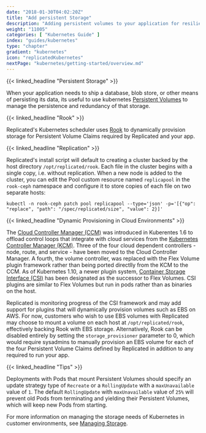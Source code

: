 ```yaml
---
date: "2018-01-30T04:02:20Z"
title: "Add persistent Storage"
description: "Adding persistent volumes to your application for resilient storage of application data"
weight: "11005"
categories: [ "Kubernetes Guide" ]
index: "guides/kubernetes"
type: "chapter"
gradient: "kubernetes"
icon: "replicatedKubernetes"
nextPage: "kubernetes/getting-started/overview.md"
---
```


{{< linked_headline "Persistent Storage" >}}

When your application needs to ship a database, blob store, or other means of persisting its data,
its useful to use kubernetes [Persistent Volumes]() to manage the persistence and redundancy
of that storage.

{{< linked_headline "Rook" >}}

Replicated's Kubernetes scheduler uses [Rook](https://rook.io/) to dynamically provision storage for Persistent Volume Claims required by Replicated and your app.

{{< linked_headline "Replication" >}}

Replicated's install script will default to creating a cluster backed by the host directory `/opt/replicated/rook`.
Each file in the cluster begins with a single copy, i.e. without replication.
When a new node is added to the cluster, you can edit the Pool custom resource named `replicapool` in the `rook-ceph` namespace and configure it to store copies of each file on two separate hosts:

```shell
kubectl -n rook-ceph patch pool replicapool --type='json' -p='[{"op": "replace", "path": "/spec/replicated/size", "value": 2}]'
```

{{< linked_headline "Dynamic Provisioning in Cloud Environments" >}}

The [Cloud Controller Manager (CCM)](https://kubernetes.io/docs/concepts/architecture/cloud-controller/) was introduced in Kuberentes 1.6 to offload control loops that integrate with cloud services from the [Kubernetes Controller Manager (KCM)](https://kubernetes.io/docs/concepts/overview/components/#kube-controller-manager).
Three of the four cloud dependent controllers - node, route, and service - have been moved to the Cloud Controller Manager.
A fourth, the volume controller, was replaced with the Flex Volume plugin framework rather than being ported directlly from the KCM to the CCM.
As of Kubernetes 1.10, a newer plugin system, [Container Storage Interface (CSI)](https://github.com/container-storage-interface/spec/blob/master/spec.md) has been designated as the successor to Flex Volumes.
CSI plugins are similar to Flex Volumes but run in pods rather than as binaries on the host.

Replicated is monitoring progress of the CSI framework and may add support for plugins that will dynamically provision volumes such as EBS on AWS.
For now, customers who wish to use EBS volumes with Replicated may choose to mount a volume on each host at `/opt/replicated/rook`, effectively backing Rook with EBS storage.
Alternatively, Rook can be disabled entirely by setting the `storage_provisioner` parameter to 0, which would require sysadmins to manually provision an EBS volume for each of the four Persistent Volume Claims defined by Replicated in addition to any required to run your app.

{{< linked_headline "Tips" >}}

Deployments with Pods that mount Persistent Volumes should specify an update strategy type of `Recreate` or a `RollingUpdate` with a `maxUnavailable` value of `1`.
The default `RollingUpdate` with `maxUnavailable` value of `25%` will prevent old Pods from terminating and yielding their Persistent Volumes, which will keep new Pods from starting.

For more information on managing the storage needs of Kubernetes in customer environments, see [Managing Storage](/docs/kubernetes/customer-installations/managing-storage/).
